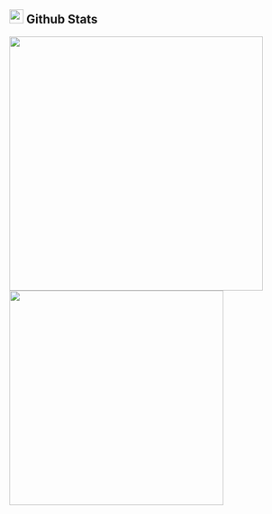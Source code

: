 ## <img src="https://media.giphy.com/media/iY8CRBdQXODJSCERIr/giphy.gif" width="25"> <b>Github Stats</b>

<a href="https://github.com/dogruyolomerfurkan/">
  <img align="center" src="https://github-readme-stats.vercel.app/api?username=dogruyolomerfurkan&include_all_commits=true&count_private=true&show_icons=true&line_height=20" width="450"/>
</a>

<a href="https://github.com/dogruyolomerfurkan">
  <img align="center" src="https://github-readme-streak-stats.herokuapp.com/?user=dogruyolomerfurkan" width="380"/>
</a>
